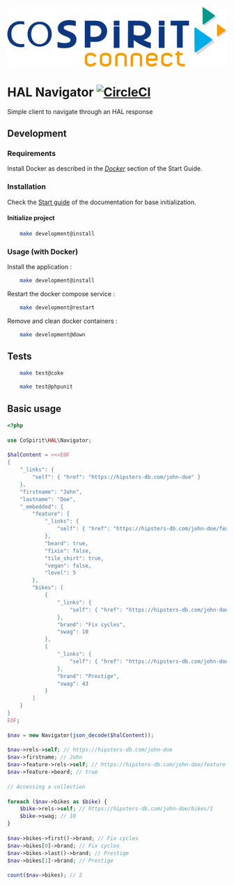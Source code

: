 <p align="center">
  <img src="doc/cospirit-connect.png">
</p>

# HAL Navigator [![CircleCI](https://circleci.com/gh/cospirit/hal-navigator.svg?style=shield&circle-token=83d86dff77250ed8812fe50f0df7ad7085e14261)](https://circleci.com/gh/cospirit/hal-navigator)

Simple client to navigate through an HAL response

## Development

### Requirements

Install Docker as described in the [_Docker_](https://app.gitbook.com/@cospirit-connect/s/guide-de-demarrage/installation-des-projets/prerequis/docker) section of the Start Guide.

### Installation

Check the [Start guide](https://app.gitbook.com/@cospirit-connect/s/guide-de-demarrage/) of the documentation for base initialization.

#### Initialize project

```bash
    make development@install
```

### Usage (with Docker)

Install the application :
```bash
    make development@install
```

Restart the docker compose service :
```bash
    make development@restart
```

Remove and clean docker containers :
```bash
    make development@down
```

## Tests

```bash
    make test@coke
```
```bash
    make test@phpunit
```

## Basic usage

```php
<?php

use CoSpirit\HAL\Navigator;

$halContent = <<<EOF
{
    "_links": {
        "self": { "href": "https://hipsters-db.com/john-doe" }
    },
    "firstname": "John",
    "lastname": "Doe",
    "_embedded": {
        "feature": {
            "_links": {
                "self": { "href": "https://hipsters-db.com/john-doe/features" }
            },
            "beard": true,
            "fixie": false,
            "tile_shirt": true,
            "vegan": false,
            "level": 5
        },
        "bikes": [
            {
                "_links": {
                    "self": { "href": "https://hipsters-db.com/john-doe/bikes/1" }
                },
                "brand": "Fix cycles",
                "swag": 10
            },
            {
                "_links": {
                    "self": { "href": "https://hipsters-db.com/john-doe/bikes/2" }
                },
                "brand": "Prestige",
                "swag": 43
            }
        ]
    }
}
EOF;

$nav = new Navigator(json_decode($halContent));

$nav->rels->self; // https://hipsters-db.com/john-doe
$nav->firstname; // John
$nav->feature->rels->self; // https://hipsters-db.com/john-doe/feature
$nav->feature->beard; // true

// Accessing a collection

foreach ($nav->bikes as $bike) {
    $bike->rels->self; // https://hipsters-db.com/john-doe/bikes/1
    $bike->swag; // 10
}

$nav->bikes->first()->brand; // Fix cycles
$nav->bikes[0]->brand; // Fix cycles
$nav->bikes->last()->brand; // Prestige
$nav->bikes[1]->brand; // Prestige

count($nav->bikes); // 2
```
